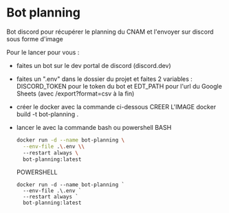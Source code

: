 # Bot planning
Bot discord pour récupérer le planning du CNAM et l'envoyer sur discord sous forme d'image

Pour le lancer pour vous :
  - faites un bot sur le dev portal de discord (discord.dev)
  - faites un ".env" dans le dossier du projet et faites 2 variables : DISCORD_TOKEN pour le token du bot et EDT_PATH pour l'url du Google Sheets (avec /export?format=csv à la fin)
  - créer le docker avec la commande ci-dessous
    CREER L'IMAGE
    docker build -t bot-planning .
  - lancer le avec la commande bash ou powershell
    BASH
    ```bash
    docker run -d --name bot-planning \
      --env-file .\.env \\
      --restart always \
      bot-planning:latest
    ```

    POWERSHELL
    ```pws
    docker run -d --name bot-planning `
      --env-file .\.env `
      --restart always `
      bot-planning:latest
    ```
